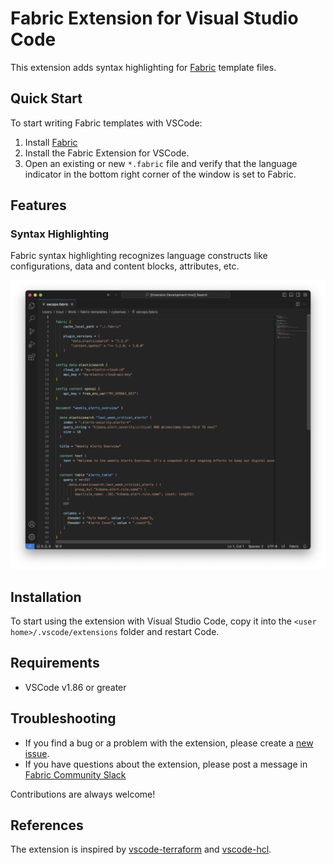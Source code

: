 # Fabric Extension for Visual Studio Code

This extension adds syntax highlighting for [Fabric](https://github.com/blackstork-io/fabric) template files.


## Quick Start

To start writing Fabric templates with VSCode:

1. Install [Fabric](https://github.com/blackstork-io/fabric)
2. Install the Fabric Extension for VSCode.
3. Open an existing or new `*.fabric` file and verify that the language indicator in the bottom right corner of the window is set to Fabric.

## Features

### Syntax Highlighting

Fabric syntax highlighting recognizes language constructs like configurations, data and content blocks, attributes, etc.

![Fabric VSCode extension screenshot](./vscode-fabric-screenshot.png)


## Installation

To start using the extension with Visual Studio Code, copy it into the `<user home>/.vscode/extensions` folder and restart Code.


## Requirements

- VSCode v1.86 or greater


## Troubleshooting

- If you find a bug or a problem with the extension, please create a [new issue](https://github.com/blackstork-io/vscode-fabric/issues/new/choose). 
- If you have questions about the extension, please post a message in [Fabric Community Slack](https://fabric-community.slack.com/)


Contributions are always welcome!


## References

The extension is inspired by [vscode-terraform](https://github.com/hashicorp/vscode-terraform) and [vscode-hcl](https://github.com/hashicorp/vscode-hcl).
